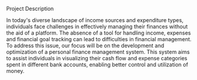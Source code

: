 Project Description 

In today's diverse landscape of income sources and expenditure types, individuals face challenges in effectively managing their finances without the aid of a platform. The absence of a tool for handling income, expenses  and financial goal tracking can lead to difficulties in financial management. To address this issue, our focus will be on the development and optimization of a personal finance management system. This system aims to assist individuals in visualizing their cash flow and expense categories spent in different bank accounts, enabling better control and utilization of money.
